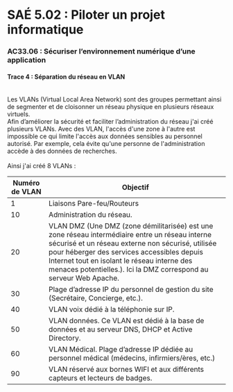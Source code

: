 # SAÉ 5.02 : Piloter un projet informatique
###  AC33.06 : Sécuriser l’environnement numérique d’une application
#### Trace 4 : Séparation du réseau en VLAN
<br/>
Les VLANs (Virtual Local Area Network) sont des groupes permettant ainsi de segmenter et de cloisonner un réseau physique en plusieurs réseaux virtuels. 
<br/>
Afin d’améliorer la sécurité et faciliter l’administration du réseau j'ai créé plusieurs VLANs. 
Avec des VLAN, l'accès d'une zone à l'autre est impossible ce qui limite l'accès aux données sensibles au personnel autorisé. 
Par exemple, cela évite qu'une personne de l'administration accède à des données de recherches.
<br/>
<br/>
Ainsi j'ai créé 8 VLANs :

| Numéro de VLAN | Objectif |
|----------------|----------|
| 1 | Liaisons Pare-feu/Routeurs |
| 10 | Administration du réseau. |
| 20 | VLAN DMZ (Une DMZ (zone démilitarisée) est une zone réseau intermédiaire entre un réseau interne sécurisé et un réseau externe non sécurisé, utilisée pour héberger des services accessibles depuis Internet tout en isolant le réseau interne des menaces potentielles.). Ici la DMZ correspond au serveur Web Apache. |
| 30 | Plage d’adresse IP du personnel de gestion du site (Secrétaire, Concierge, etc.). |
| 40 | VLAN voix dédié à la téléphonie sur IP. |
| 50 | VLAN données. Ce VLAN est dédié à la base de données et au serveur DNS, DHCP et Active Directory. |
| 60 | VLAN Médical. Plage d’adresse IP dédiée au personnel médical (médecins, infirmiers/ères, etc.) |
| 90 | VLAN réservé aux bornes WIFI et aux différents capteurs et lecteurs de badges. |

<br/>



